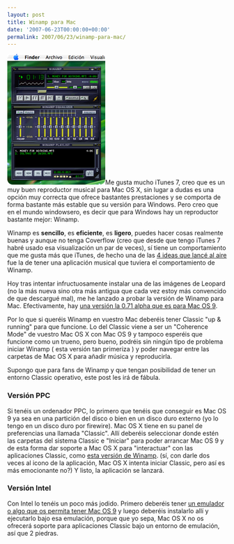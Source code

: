 ```yaml
---
layout: post
title: Winamp para Mac
date: '2007-06-23T00:00:00+00:00'
permalink: 2007/06/23/winamp-para-mac/
---
```

<img class="derecha" src='/assets/zz751093e8.png' alt='winampmac' />Me gusta mucho iTunes 7, creo que es un muy buen reproductor musical para Mac OS X, sin lugar a dudas es una opción muy correcta que ofrece bastantes prestaciones y se comporta de forma bastante más estable que su versión para Windows. Pero creo que en el mundo windowsero, es decir que para Windows hay un reproductor bastante mejor: Winamp. 

Winamp es <strong>sencillo</strong>, es <strong>eficiente</strong>, es <strong>ligero</strong>, puedes hacer cosas realmente buenas y aunque no tenga Coverflow (creo que desde que tengo iTunes 7 habré usado esa visualización un par de veces), sí tiene un comportamiento que me gusta más que iTunes, de hecho una de las <a href="http://resistancefutile.com/2007/06/20/4-ideas-que-podrian-triunfar-o-no/">4 ideas que lancé al aire</a> fue la de tener una aplicación musical que tuviera el comportamiento de Winamp.

 Hoy tras intentar infructuosamente instalar una de las imágenes de Leopard (no la más nueva sino otra más antigua que cada vez estoy más convencido de que descargué mal), me he lanzado a probar la versión de Winamp para Mac. Efectivamente, hay <a href="http://www.tucows.com/preview/206623">una versión la 0.71 alpha que es para Mac OS 9</a>.

Por lo que si queréis Winamp en vuestro Mac deberéis tener Classic "up & running" para que funcione. Lo del Classic viene a ser un "Coherence Mode" de vuestro Mac OS X con Mac OS 9 y tampoco esperéis que funcione como un trueno, pero bueno, podréis sin ningún tipo de problema iniciar Winamp ( esta versión tan primeriza ) y poder navegar entre las carpetas de Mac OS X para añadir música y reproducirla.

Supongo que para fans de Winamp y que tengan posibilidad de tener un entorno Classic operativo, este post les irá de fábula.

<h3>Versión PPC</h3>
Si tenéis un ordenador PPC, lo primero que tenéis que conseguir es Mac OS 9 ya sea en una partición del disco o bien en un disco duro externo (yo lo tengo en un disco duro por firewire). Mac OS X tiene en su panel de preferencias una llamada "Classic". Allí deberéis seleccionar donde estén las carpetas del sistema Classic e "Iniciar" para poder arrancar Mac OS 9 y de esta forma dar soporte a Mac OS X para "interactuar" con las aplicaciones Classic, como <a href="http://www.tucows.com/preview/206623">esta versión de Winamp</a>. (sí, con darle dos veces al icono de la aplicación, Mac OS X intenta iniciar Classic, pero así es más emocionante no?) Y listo, la aplicación se lanzará.

<h3>Versión Intel</h3>
Con Intel lo tenéis un poco más jodido. Primero deberéis tener <a href="http://www.applesfera.com/2006/07/02-guia-para-instalar-mac-os-9-en-macs-intel">un emulador o algo que os permita tener Mac OS 9</a> y luego deberéis instalarlo allí y ejecutarlo bajo esa emulación, porque que yo sepa, Mac OS X no os ofrecerá soporte para aplicaciones Classic bajo un entorno de emulación, así que 2 piedras.
